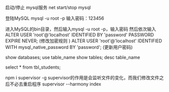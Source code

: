 启动/停止 mysql服务
net start/stop mysql

登陆MySQL
mysql -u root -p
输入密码：123456

进入MySQL的bin目录，然后输入mysql -u root -p，输入密码
然后依次输入
ALTER USER 'root'@'localhost' IDENTIFIED BY 'password' PASSWORD EXPIRE NEVER; (修改加密规则 )
ALTER USER 'root'@'localhost' IDENTIFIED WITH mysql_native_password BY 'password'; (更新用户密码)

show databases;
use table_name
show tables;
desc table_name

select * from tbl_students;

npm i supervisor -g
supervisor的作用是会监听文件的变化，而我们修改文件之后不必去重启程序
supervisor --harmony index